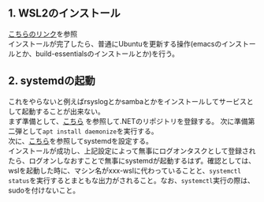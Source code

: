 ## 1. WSL2のインストール
[こちらのリンク](https://docs.microsoft.com/ja-jp/windows/wsl/install-win10#manual-installation-steps)を参照  
インストールが完了したら、普通にUbuntuを更新する操作(emacsのインストールとか、build-essentialsのインストールとか)を行う。
## 2. systemdの起動
これをやらないと例えばrsyslogとかsambaとかをインストールしてサービスとして起動することが出来ない。  
まず準備として、[こちら](https://qiita.com/tabizou/items/f47983d1d327e6c5d5e1#ms%E3%81%AEkey%E3%81%A8product-repository%E3%82%92%E7%99%BB%E9%8C%B2%E3%81%99%E3%82%8B)
を参照して.NETのリポジトリを登録する。 
次に準備第二弾として`apt install daemonize`を実行する。  
次に、[こちら](https://www.school.ctc-g.co.jp/columns/miyazaki/miyazaki22.html)を参照してsystemdを設定する。  
インストールが成功し、上記設定によって無事にログオンタスクとして登録されたら、ログオンしなおすことで無事にsystemdが起動するはず。確認としては、wslを起動した時に、マシン名がxxx-wslに代わっていることと、`systemctl status`を実行するとまともな出力がされること。なお、`systemctl`実行の際は、sudoを付けないこと。
